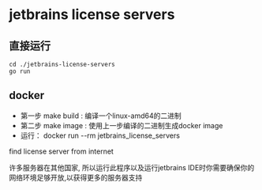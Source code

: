 # jetbrains license servers

## 直接运行
```shell
cd ./jetbrains-license-servers
go run 
```

## docker
+ 第一步 make build : 编译一个linux-amd64的二进制
+ 第二步 make image : 使用上一步编译的二进制生成docker image
+ 运行： docker run --rm jetbrains_license_servers 



 find license server from internet



许多服务器在其他国家, 所以运行此程序以及运行jetbrains IDE时你需要确保你的网络环境足够开放,以获得更多的服务器支持
